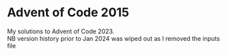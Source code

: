 # Advent of Code 2015
My solutions to Advent of Code 2023.</br> NB version history prior to Jan 2024 was wiped out as I removed the inputs file
